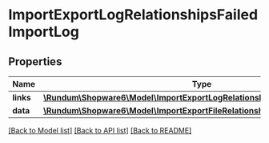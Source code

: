 # ImportExportLogRelationshipsFailedImportLog

## Properties
Name | Type | Description | Notes
------------ | ------------- | ------------- | -------------
**links** | [**\Rundum\Shopware6\Model\ImportExportLogRelationshipsFailedImportLogLinks**](ImportExportLogRelationshipsFailedImportLogLinks.md) |  | [optional] 
**data** | [**\Rundum\Shopware6\Model\ImportExportFileRelationshipsLogData**](ImportExportFileRelationshipsLogData.md) |  | [optional] 

[[Back to Model list]](../../README.md#documentation-for-models) [[Back to API list]](../../README.md#documentation-for-api-endpoints) [[Back to README]](../../README.md)

